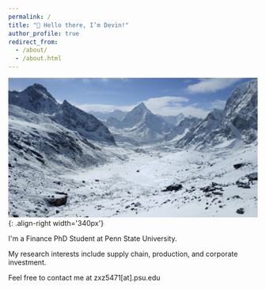 ```yaml
---
permalink: /
title: "👋 Hello there, I’m Devin!"
author_profile: true
redirect_from: 
  - /about/
  - /about.html
---
```


![mountains](/images/mountain.png){: .align-right width='340px'}

I'm a Finance PhD Student at Penn State University. 

My research interests include supply chain, production, and corporate investment. 

Feel free to contact me at zxz5471[at].psu.edu






